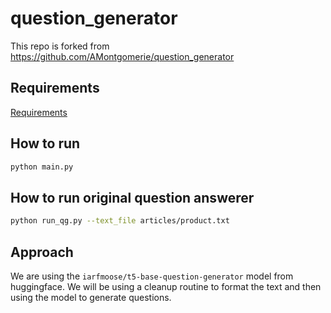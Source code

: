 # question_generator


This repo is forked from https://github.com/AMontgomerie/question_generator


## Requirements

[Requirements](./requirments.md)


## How to run

```bash
python main.py
```



## How to run original question answerer

```bash
python run_qg.py --text_file articles/product.txt
```


## Approach

We are using the `iarfmoose/t5-base-question-generator` model from huggingface.  We will be 
using a cleanup routine to format the text and then using the model to generate questions.
